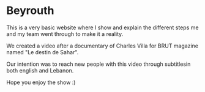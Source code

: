# Beyrouth

This is a very basic website where I show and explain the different steps me and my team went through to make it a reality.

We created a video after a documentary of Charles Villa for BRUT magazine named "Le destin de Sahar".

Our intention was to reach new people with this video through subtitlesin both english and Lebanon.

Hope you enjoy the show :)
